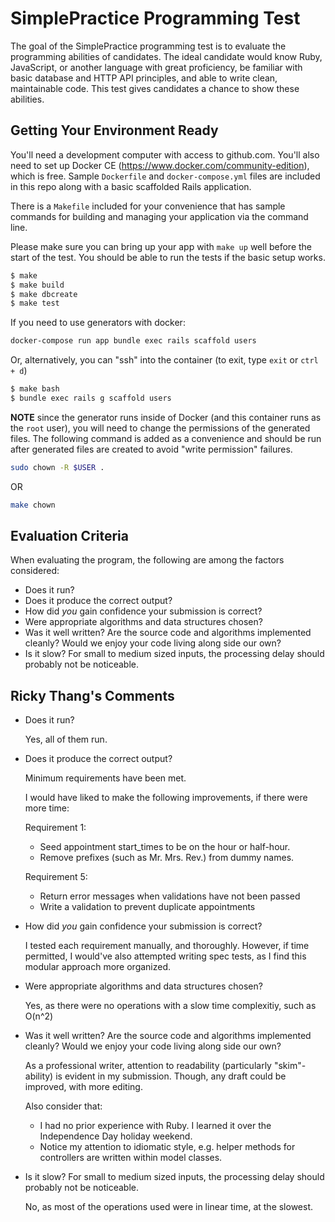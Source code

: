 SimplePractice Programming Test
=======================

The goal of the SimplePractice programming test is to evaluate the programming abilities
of candidates. The ideal candidate would know Ruby, JavaScript, or another language with
great proficiency, be familiar with basic database and HTTP API principles, and able to
write clean, maintainable code. This test gives candidates a chance to show these
abilities.

Getting Your Environment Ready
------------------------------

You'll need a development computer with access to github.com. You'll also need to set up
Docker CE (https://www.docker.com/community-edition), which is free. Sample `Dockerfile`
and `docker-compose.yml` files are included in this repo along with a basic scaffolded
Rails application.

There is a `Makefile` included for your convenience that has sample commands for building
and managing your application via the command line.

Please make sure you can bring up your app with `make up` well before the start of the
test. You should be able to run the tests if the basic setup works.

```bash
$ make
$ make build
$ make dbcreate
$ make test
```

If you need to use generators with docker:

```bash
docker-compose run app bundle exec rails scaffold users
```

Or, alternatively, you can "ssh" into the container (to exit, type `exit` or `ctrl + d`)

```bash
$ make bash
$ bundle exec rails g scaffold users
```

**NOTE** since the generator runs inside of Docker (and this container runs as
the `root` user), you will need to change the permissions of the generated
files. The following command is added as a convenience and should be run after
generated files are created to avoid "write permission" failures.

```bash
sudo chown -R $USER .
```

OR

```bash
make chown
```

Evaluation Criteria
-------------------

When evaluating the program, the following are among the factors considered:

 * Does it run?
 * Does it produce the correct output?
 * How did _you_ gain confidence your submission is correct?
 * Were appropriate algorithms and data structures chosen?
 * Was it well written? Are the source code and algorithms implemented cleanly?
   Would we enjoy your code living along side our own?
 * Is it slow? For small to medium sized inputs, the processing delay should
   probably not be noticeable.
   
   
Ricky Thang's Comments
----------------------

 * Does it run?

   Yes, all of them run.

 * Does it produce the correct output?

   Minimum requirements have been met.

   I would have liked to make the following improvements, if there were more time:

   Requirement 1:
   - Seed appointment start_times to be on the hour or half-hour.
   - Remove prefixes (such as Mr. Mrs. Rev.) from dummy names.

   Requirement 5:
    - Return error messages when validations have not been passed
    - Write a validation to prevent duplicate appointments

 * How did _you_ gain confidence your submission is correct?

   I tested each requirement manually, and thoroughly.
   However, if time permitted, I would've also attempted writing spec tests, as I find this modular approach more organized.

 * Were appropriate algorithms and data structures chosen?

   Yes, as there were no operations with a slow time complexitiy, such as O(n^2)

 * Was it well written? Are the source code and algorithms implemented cleanly?
   Would we enjoy your code living along side our own?

   As a professional writer, attention to readability (particularly "skim"-ability) is evident in my submission. 
   Though, any draft could be improved, with more editing.
   
   Also consider that:
   - I had no prior experience with Ruby. I learned it over the Independence Day holiday weekend. 
   - Notice my attention to idiomatic style, e.g. helper methods for controllers are written within model classes.

 * Is it slow? For small to medium sized inputs, the processing delay should
   probably not be noticeable.
   
   No, as most of the operations used were in linear time, at the slowest.

